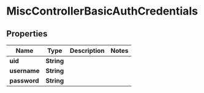 

# MiscControllerBasicAuthCredentials


## Properties

| Name | Type | Description | Notes |
|------------ | ------------- | ------------- | -------------|
|**uid** | **String** |  |  |
|**username** | **String** |  |  |
|**password** | **String** |  |  |



